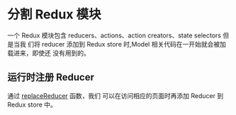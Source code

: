 # 分割 Redux 模块

一个 Redux 模块包含 reducers、actions、action creators、state selectors 但是当我
们将 reducer 添加到 Redux store 时,Model 相关代码在一开始就会被加载进来，即使还
没有用到的。

## 运行时注册 Reducer

通过 [replaceReducer](https://redux.js.org/api/store#replaceReducer) 函数，我们
可以在访问相应的页面时再添加 Reducer 到 Redux store 中。
